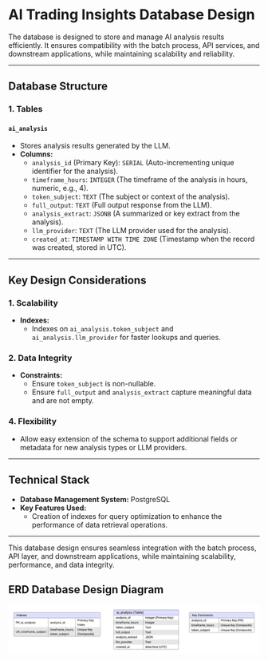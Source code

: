 # AI Trading Insights Database Design

The database is designed to store and manage AI analysis results efficiently. It ensures compatibility with the batch process, API services, and downstream applications, while maintaining scalability and reliability.

---

## Database Structure

### 1. **Tables**

#### **`ai_analysis`**

- Stores analysis results generated by the LLM.
- **Columns:**
  - `analysis_id` (Primary Key): `SERIAL` (Auto-incrementing unique identifier for the analysis).
  - `timeframe_hours`: `INTEGER` (The timeframe of the analysis in hours, numeric, e.g., 4).
  - `token_subject`: `TEXT` (The subject or context of the analysis).
  - `full_output`: `TEXT` (Full output response from the LLM).
  - `analysis_extract`: `JSONB` (A summarized or key extract from the analysis).
  - `llm_provider`: `TEXT` (The LLM provider used for the analysis).
  - `created_at`: `TIMESTAMP WITH TIME ZONE` (Timestamp when the record was created, stored in UTC).

---

## Key Design Considerations

### 1. **Scalability**

- **Indexes:**
  - Indexes on `ai_analysis.token_subject` and `ai_analysis.llm_provider` for faster lookups and queries.

### 2. **Data Integrity**

- **Constraints:**
  - Ensure `token_subject` is non-nullable.
  - Ensure `full_output` and `analysis_extract` capture meaningful data and are not empty.

### 4. **Flexibility**

- Allow easy extension of the schema to support additional fields or metadata for new analysis types or LLM providers.

---

## Technical Stack

- **Database Management System:** PostgreSQL
- **Key Features Used:**
  - Creation of indexes for query optimization to enhance the performance of data retrieval operations.

---

This database design ensures seamless integration with the batch process, API layer, and downstream applications, while maintaining scalability, performance, and data integrity.

## ERD Database Design Diagram

![Database Diagram](images/ai-trading-insights-database-erd-design.png)
